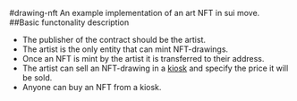 #drawing-nft
An example implementation of an art NFT in sui move.
##Basic functonality description
- The publisher of the contract should be the artist.
- The artist is the only entity that can mint NFT-drawings.
- Once an NFT is mint by the artist it is transferred to their address.
- The artist can sell an NFT-drawing in a [kiosk](https://github.com/MystenLabs/sui/blob/main/crates/sui-framework/docs/kiosk.md) and specify the price it will be sold.
- Anyone can buy an NFT from a kiosk.